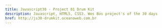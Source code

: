 ```yaml
---
title: Javascript30 - Project 01 Drum Kit
description: Javascript, HTML5, CSS3. Wes Bos project's of the 30 days with Javascript Vanilla.
href: http://js30-drumkit.oceanoweb.com.br
---
```

